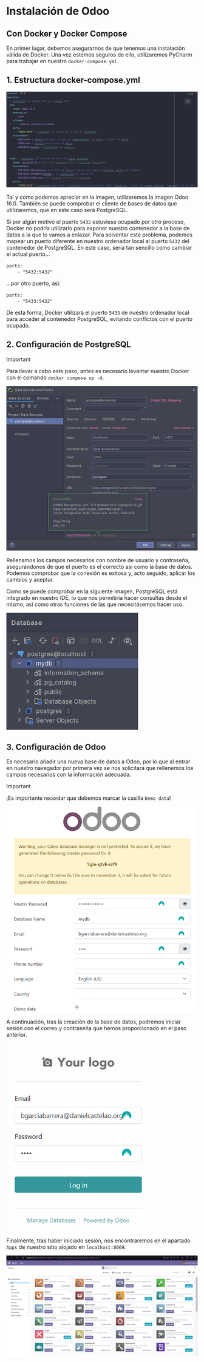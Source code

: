 # Instalación de Odoo
## Con Docker y Docker Compose
En primer lugar, debemos asegurarnos de que tenemos una instalación válida de Docker. Una vez estemos seguros de ello, utilizaremos PyCharm para trabajar en nuestro `docker-compose.yml`.

## 1. Estructura docker-compose.yml

![Estructura del docker-compose](capturas/compose.png "docker-compose.yml")

Tal y como podemos apreciar en la imagen, utilizaremos la imagen Odoo 16.0. También se puede comprobar el cliente de bases de datos que utilizaremos, que en este caso será PostgreSQL.

Si por algún motivo el puerto `5432` estuviese ocupado por otro proceso, Docker no podría utilizarlo para exponer nuestro contenedor a la base de datos a la que lo vamos a enlazar. Para solventar este problema, podemos mapear un puerto diferente en nuestro ordenador local al puerto `5432` del contenedor de PostgreSQL.
En este caso, sería tan sencillo como cambiar el actual puerto...

```
ports:
    - "5432:5432"
```

...por otro puerto, así:

```
ports:
    - "5433:5432"
```
De esta forma, Docker utilizará el puerto `5433` de nuestro ordenador local para acceder al contenedor PostgreSQL, evitando conflictos con el puerto ocupado.

## 2. Configuración de PostgreSQL

> [!IMPORTANT]
> Para llevar a cabo este paso, antes es necesario levantar nuestro Docker con el comando `docker compose up -d`.

![Configuración BD](capturas/db.png "Configuración BD")

Rellenamos los campos necesarios con nombre de usuario y contraseña, asegurándonos de que el puerto es el correcto así como la base de datos. Podemos comprobar que la conexión es exitosa y, acto seguido, aplicar los cambios y aceptar.

Como se puede comprobar en la siguiente imagen, PostgreSQL está integrado en nuestro IDE, lo que nos permitiría hacer consultas desde el mismo, así como otras funciones de las que necesitásemos hacer uso.

![SQL Integrado](capturas/mydb.png "SQL Integrado")

## 3. Configuración de Odoo

Es necesario añadir una nueva base de datos a Odoo, por lo que al entrar en nuestro navegador por primera vez se nos solicitará que rellenemos los campos necesarios con la información adecuada.

> [!IMPORTANT]
> ¡Es importante recordar que debemos marcar la casilla `Demo data`!

![Configuración Odoo](capturas/odoosettings.png "Configuración Odoo")

A continuación, tras la creación de la base de datos, podremos iniciar sesión con el correo y contraseña que hemos proporcionado en el paso anterior.

![Login Odoo](capturas/login.png "Login Odoo")

Finalmente, tras haber iniciado sesión, nos encontraremos en el apartado `Apps` de nuestro sitio alojado en `localhost:8069`.

![Apps](capturas/odooapps.png "Apps")
